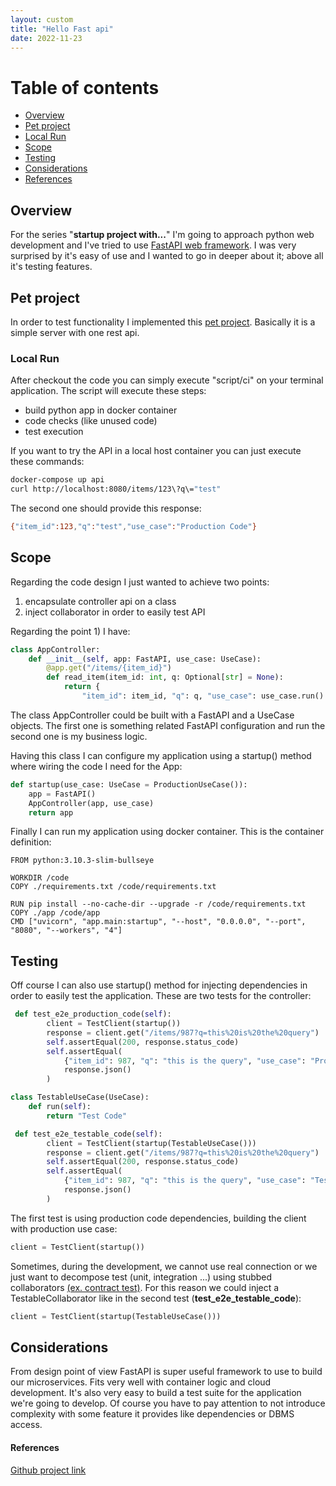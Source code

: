 ```yaml
---
layout: custom
title: "Hello Fast api"
date: 2022-11-23
---
```

# Table of contents
* [Overview](#1)
* [Pet project](#2)
* [Local Run](#3)
* [Scope](#4)
* [Testing](#5)
* [Considerations](#6)
* [References](#7)

## Overview <a name="1">
For the series "**startup project with...**" I'm going to approach python web development and I've tried to use [FastAPI web framework](https://fastapi.tiangolo.com/). I was very surprised by it's easy of use and I wanted to go in deeper about it; above all it's testing features.

## Pet project <a name="2">
In order to test functionality I implemented this [pet project](https://github.com/sabatinim/fast_api_hello_world). Basically it is a simple server with one rest api.
### Local Run <a name="3">
After checkout the code you can simply execute "script/ci" on your terminal application. The script will execute these steps:
- build python app in docker container
- code checks (like unused code)
- test execution

If you want to try the API in a local host container you can just execute these commands:
```bash
docker-compose up api  
curl http://localhost:8080/items/123\?q\="test"
```
The second one should provide this response:
```bash
{"item_id":123,"q":"test","use_case":"Production Code"}
```
## Scope <a name="4">
Regarding the code design I just wanted to achieve two points:
1. encapsulate controller api on a class
2. inject collaborator in order to easily test API

Regarding the point 1) I have:
```python
class AppController:
    def __init__(self, app: FastAPI, use_case: UseCase):
        @app.get("/items/{item_id}")
        def read_item(item_id: int, q: Optional[str] = None):
            return {
                "item_id": item_id, "q": q, "use_case": use_case.run()
``` 
The class AppController could be built with a FastAPI and a UseCase objects.
The first one is something related FastAPI configuration and run the second one is my business logic.

Having this class I can configure my application using a startup() method where wiring the code I need for the App:
```python
def startup(use_case: UseCase = ProductionUseCase()):
    app = FastAPI()
    AppController(app, use_case)
    return app
```
Finally I can run my application using docker container. This is the container definition:
```docker
FROM python:3.10.3-slim-bullseye

WORKDIR /code
COPY ./requirements.txt /code/requirements.txt

RUN pip install --no-cache-dir --upgrade -r /code/requirements.txt
COPY ./app /code/app
CMD ["uvicorn", "app.main:startup", "--host", "0.0.0.0", "--port", "8080", "--workers", "4"]
```
## Testing <a name="5">
Off course I can also use startup() method for injecting dependencies in order to easily test the application.
These are two tests for the controller:

```python
 def test_e2e_production_code(self):
        client = TestClient(startup())
        response = client.get("/items/987?q=this%20is%20the%20query")
        self.assertEqual(200, response.status_code)
        self.assertEqual(
            {"item_id": 987, "q": "this is the query", "use_case": "Production Code"},
            response.json()
        )

class TestableUseCase(UseCase):
    def run(self):
        return "Test Code"

 def test_e2e_testable_code(self):
        client = TestClient(startup(TestableUseCase()))
        response = client.get("/items/987?q=this%20is%20the%20query")
        self.assertEqual(200, response.status_code)
        self.assertEqual(
            {"item_id": 987, "q": "this is the query", "use_case": "Test Code"},
            response.json()
        )
``` 
The first test is using production code dependencies, building the client with production use case:
```python
client = TestClient(startup())
```
Sometimes, during the development, we cannot use real connection or we just want to decompose test (unit, integration ...) using stubbed collaborators [(ex. contract test)](https://dev.to/ticinoswcraft/tests-infrastructure-1gko).
For this reason we could inject a TestableCollaborator like in the second test (**test_e2e_testable_code**):
```python
client = TestClient(startup(TestableUseCase()))
```
## Considerations <a name="6">
From design point of view FastAPI is super useful framework to use to build our microservices. Fits very well with container logic and cloud development. It's also very easy to build a test suite for the application we're going to develop.
Of course you have to pay attention to not introduce complexity with some feature it provides like dependencies or DBMS access.

#### References <a name="7">
[Github project link](https://github.com/sabatinim/fast_api_hello_world)